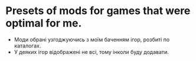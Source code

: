 # Presets of mods for games that were optimal for me.
- Моди обрані узгоджуючись з моїм баченням ігор, розбиті по каталогах.
- У деяких ігор відображені не всі, тому інколи буду додавати.